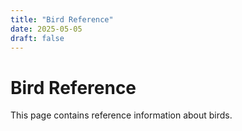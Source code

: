 ```yaml
---
title: "Bird Reference"
date: 2025-05-05
draft: false
---
```


# Bird Reference

This page contains reference information about birds.

